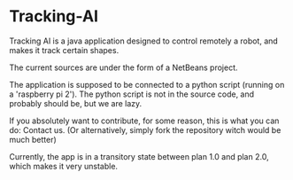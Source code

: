 # Tracking-AI
Tracking AI is a java application designed to control remotely a robot, and makes it track certain shapes.

The current sources are under the form of a NetBeans project.

The application is supposed to be connected to a python script (running on a 'raspberry pi 2'). The python script is not in the source code, and probably should be, but we are lazy.

If you absolutely want to contribute, for some reason, this is what you can do:
Contact us. (Or alternatively, simply fork the repository witch would be much better)

Currently, the app is in a transitory state between plan 1.0 and plan 2.0, which makes it very unstable.
